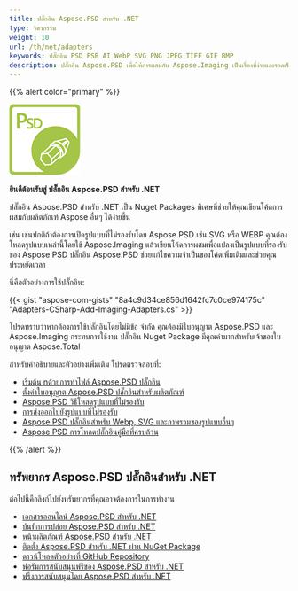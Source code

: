 ```yaml
---
title: ปลั๊กอิน Aspose.PSD สำหรับ .NET
type: วิศวกรรม
weight: 10
url: /th/net/adapters
keywords: ปลั๊กอิน PSD PSB AI WebP SVG PNG JPEG TIFF GIF BMP
description: ปลั๊กอิน Aspose.PSD เพื่อให้การผสมกับ Aspose.Imaging เป็นเรื่องที่ง่ายและรวดเร็วมากยิ่งขึ้น สามารถทำการแก้ไขในลักษณะเดียวกับ Photoshop รองรับรูปแบบเพิ่มเติมเช่น PSD PSB AI WebP SVG PNG JPEG TIFF GIF BMP ผ่าน C# โดยไม่ต้องติดตั้ง Adobe Photoshop หรือ Illustrator เพียงแค่เพิ่ม Nuget Package เป็น Reference ผสานการผสมอย่างไม่มีซับซ้อนกับไลบรารีภาพถ่ายภาพ
---
```


{{% alert color="primary" %}} 

**![Aspose.PSD for .NET Product Logo](aspose_psd-for-net-adapter.png)**

**ยินดีต้อนรับสู่ ปลั๊กอิน Aspose.PSD สำหรับ .NET**

ปลั๊กอิน Aspose.PSD สำหรับ .NET เป็น Nuget Packages พิเศษที่ช่วยให้คุณเขียนโค้ดการผสมกับผลิตภัณฑ์ Aspose อื่นๆ ได้ง่ายขึ้น

เช่น เช่นปกติถ้าต้องการเปิดรูปแบบที่ไม่รองรับโดย Aspose.PSD เช่น SVG หรือ WEBP คุณต้องโหลดรูปแบบเหล่านี้โดยใช้ Aspose.Imaging แล้วเขียนโค้ดการผสมเพื่อแปลงเป็นรูปแบบที่รองรับของ Aspose.PSD ปลั๊กอิน Aspose.PSD ช่วยแก้ไขความจำเป็นของโค้ดเพิ่มเติมและช่วยคุณประหยัดเวลา

นี่คือตัวอย่างการใช้ปลั๊กอิน:

{{< gist "aspose-com-gists" "8a4c9d34ce856d1642fc7c0ce974175c" "Adapters-CSharp-Add-Imaging-Adapters.cs" >}}

โปรดทราบว่าหากต้องการใช้ปลั๊กอินโดยไม่มีข้อ จำกัด คุณต้องมีใบอนุญาต Aspose.PSD และ Aspose.Imaging กระทบการใช้งาน ปลั๊กอิน Nuget Package มีคุณค่ามากสำหรับเจ้าของใบอนุญาต Aspose.Total

สำหรับคำอธิบายและตัวอย่างเพิ่มเติม โปรดตรวจสอบที่:
- [เริ่มต้น nด้วยการทำไฟล์ Aspose.PSD ปลั๊กอิน](/psd/th/net/adapters/quick-start)
- [ตั้งค่าใบอนุญาต Aspose.PSD ปลั๊กอินสำหรับผลิตภัณฑ์](/psd/th/net/adapters/license)
- [Aspose.PSD วิธีโหลดรูปแบบที่ไม่รองรับ](/psd/th/net/adapters/load-unsupported-formats)
- [การส่งออกไปยังรูปแบบที่ไม่รองรับ](/psd/th/net/adapters/export-to-unsupported-formats)
- [Aspose.PSD ปลั๊กอินสำหรับ Webp, SVG และภาพรวมของรูปแบบอื่นๆ](/psd/th/net/adapters/working-with-webp-svg-formats-overview)
- [Aspose.PSD การโหลดปลั๊กอินคู่มือที่ครบถ้วน](/psd/th/net/adapters/full-manual)

{{% /alert %}} 

## **ทรัพยากร Aspose.PSD ปลั๊กอินสำหรับ .NET**

ต่อไปนี้คือลิงก์ไปยังทรัพยากรที่คุณอาจต้องการในการทำงาน

- [เอกสารออนไลน์ Aspose.PSD สำหรับ .NET](/psd/th/net/adapters)
- [บันทึกการปล่อย Aspose.PSD สำหรับ .NET](/psd/th/net/adapters/release-notes/)
- [หน้าผลิตภัณฑ์ Aspose.PSD สำหรับ .NET](https://products.aspose.com/psd/net)
- [ติดตั้ง Aspose.PSD สำหรับ .NET ผ่าน NuGet Package](https://www.nuget.org/packages/Aspose.PSD.Adapters.Imaging/)
- [ดาวน์โหลดตัวอย่างที่ GitHub Repository](https://github.com/aspose-psd/Aspose.PSD-for-.NET)
- [ฟอรัมการสนับสนุนฟรีของ Aspose.PSD สำหรับ .NET](https://forum.aspose.com/c/psd)
- [ฟรี้งการสนับสนุนโดย Aspose.PSD สำหรับ .NET](https://helpdesk.aspose.com/)



